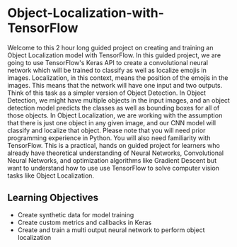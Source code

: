 # Object-Localization-with-TensorFlow
Welcome to this 2 hour long guided project on creating and training an Object Localization model with TensorFlow. In this guided project, we are going to use TensorFlow's Keras API to create a convolutional neural network which will be trained to classify as well as localize emojis in images. Localization, in this context, means the position of the emojis in the images. This means that the network will have one input and two outputs. Think of this task as a simpler version of Object Detection. In Object Detection, we might have multiple objects in the input images, and an object detection model predicts the classes as well as bounding boxes for all of those objects. In Object Localization, we are working with the assumption that there is just one object in any given image, and our CNN model will classify and localize that object. Please note that you will need prior programming experience in Python. You will also need familiarity with TensorFlow. This is a practical, hands on guided project for learners who already have theoretical understanding of Neural Networks, Convolutional Neural Networks, and optimization algorithms like Gradient Descent but want to understand how to use use TensorFlow to solve computer vision tasks like Object Localization.

## Learning Objectives
* Create synthetic data for model training
* Create custom metrics and callbacks in Keras
* Create and train a multi output neural network to perform object localization

